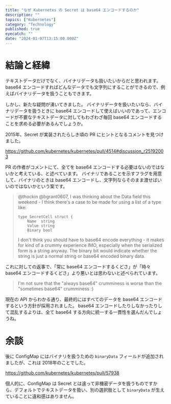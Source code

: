 ```yaml
---
title: "なぜ Kubernetes の Secret は base64 エンコードするのか"
description: ""
topics: ["Kubernetes"]
category: "Technology"
published: true
eyecatch: ""
date: "2024-01-07T13:15:00.000Z"
---
```


# 結論と経緯

テキストデータだけでなく、バイナリデータも扱いたいからだと思われます。
base64 エンコードすればどんなデータでも文字列にすることができるので、例えばバイナリデータを扱うこともできます。

しかし、新たな疑問が湧いてきました。
バイナリデータを扱いたいなら、バイナリデータを扱うときに base64 エンコードして使えばいいのであって、エンコードが不要なテキストデータに対してもわざわざ毎回 base64 エンコードすることを求める必要があるんでしょうか。

2015年、Secret が実装されたらしき頃の PR にヒントとなるコメントを見つけました。

https://github.com/kubernetes/kubernetes/pull/4514#discussion_r25192003

PR の作者がコメントにて、全てを base64 エンコードする必要はないのではないかと考えている、と述べています。
バイナリであることを示すフラグを用意して、バイナリのときは base64 エンコードし、文字列ならそのまま渡せばいいのではないかという案です。

> @thockin @bgrant0607, I was thinking about the Data field this weekend -
> I think there's a case to be made for using a list of a type like:
>
> ```
> type SecretCell struct {
>     Name  string
>     Value string
>     Binary bool
> ```
>
> I don't think you should have to base64 encode everything - it makes for
> kind of a crummy experience IMO, especially when the serialized form is a
> string anyway. The binary bit would indicate whether the string is just a
> normal string or base64 encoded binary data.

これに対しての返事で、「常に base64 エンコードするくどさ」が「時々 base64 エンコードするくどさ」より悪いとは思わないと述べられています。

> I'm not sure that the "always base64" crumminess is worse than the "sometimes base64" crumminess :)

現在の API からわかる通り、最終的にはすべてのデータを base64 エンコードするという方針が採用されました。
base64 エンコードしたりしなかったりして混乱するよりは、全て base64 する方向に統一する一貫性を選んだんでしょうね。

# 余談

後に ConfigMap にはバイナリを扱うための `binaryData` フィールドが追加されましたが、これは 2018年のことでした。

https://github.com/kubernetes/kubernetes/pull/57938

個人的に、ConfigMap は Secret とは違って非機密データを扱うものですから、デフォルトでテキストデータを扱い、別の選択肢として `binaryData` が生えていることに違和感はありません。

